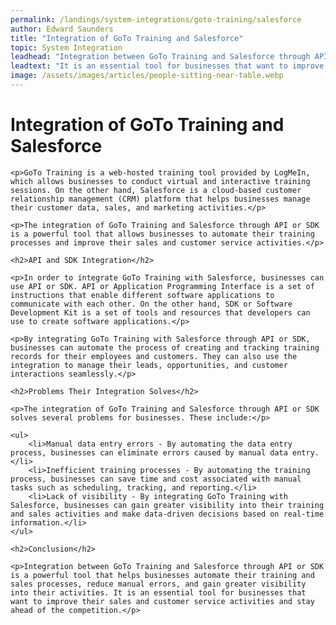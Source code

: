 ```yaml
---
permalink: /landings/system-integrations/goto-training/salesforce
author: Edward Saunders
title: "Integration of GoTo Training and Salesforce"
topic: System Integration
leadhead: "Integration between GoTo Training and Salesforce through API or SDK is a powerful tool that helps businesses automate their training and sales processes, reduce manual errors, and gain greater visibility into their activities"
leadtext: "It is an essential tool for businesses that want to improve their sales and customer service activities and stay ahead of the competition."
image: /assets/images/articles/people-sitting-near-table.webp
---
```

<div class="arttext">	<h1>Integration of GoTo Training and Salesforce</h1>

	<p>GoTo Training is a web-hosted training tool provided by LogMeIn, which allows businesses to conduct virtual and interactive training sessions. On the other hand, Salesforce is a cloud-based customer relationship management (CRM) platform that helps businesses manage their customer data, sales, and marketing activities.</p>

	<p>The integration of GoTo Training and Salesforce through API or SDK is a powerful tool that allows businesses to automate their training processes and improve their sales and customer service activities.</p>

	<h2>API and SDK Integration</h2>

	<p>In order to integrate GoTo Training with Salesforce, businesses can use API or SDK. API or Application Programming Interface is a set of instructions that enable different software applications to communicate with each other. On the other hand, SDK or Software Development Kit is a set of tools and resources that developers can use to create software applications.</p>

	<p>By integrating GoTo Training with Salesforce through API or SDK, businesses can automate the process of creating and tracking training records for their employees and customers. They can also use the integration to manage their leads, opportunities, and customer interactions seamlessly.</p>

	<h2>Problems Their Integration Solves</h2>

	<p>The integration of GoTo Training and Salesforce through API or SDK solves several problems for businesses. These include:</p>

	<ul>
		<li>Manual data entry errors - By automating the data entry process, businesses can eliminate errors caused by manual data entry.</li>
		<li>Inefficient training processes - By automating the training process, businesses can save time and cost associated with manual tasks such as scheduling, tracking, and reporting.</li>
		<li>Lack of visibility - By integrating GoTo Training with Salesforce, businesses can gain greater visibility into their training and sales activities and make data-driven decisions based on real-time information.</li>
	</ul>

	<h2>Conclusion</h2>

	<p>Integration between GoTo Training and Salesforce through API or SDK is a powerful tool that helps businesses automate their training and sales processes, reduce manual errors, and gain greater visibility into their activities. It is an essential tool for businesses that want to improve their sales and customer service activities and stay ahead of the competition.</p>
</div>